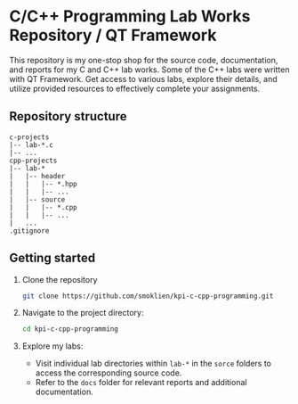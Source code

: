 # C/C++ Programming Lab Works Repository / QT Framework

This repository is my one-stop shop for the source code, documentation, and reports for my C and C++ lab works. Some of the C++ labs were written with QT Framework. Get access to various labs, explore their details, and utilize provided resources to effectively complete your assignments.

## Repository structure

```
c-projects
|-- lab-*.c
|-- ...
cpp-projects
|-- lab-*
|   |-- header
|   |   |-- *.hpp
|   |   |-- ...
|   |-- source
|   |   |-- *.cpp
|   |   |-- ...
|   ...
.gitignore
```

## Getting started

1. Clone the repository

   ```bash
   git clone https://github.com/smoklien/kpi-c-cpp-programming.git
   ```

2. Navigate to the project directory:

    ```bash
    cd kpi-c-cpp-programming
    ```
    
3. Explore my labs:

    - Visit individual lab directories within `lab-*` in the `sorce` folders to access the corresponding source code.
    - Refer to the `docs` folder for relevant reports and additional documentation.
